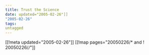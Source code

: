 ```yaml
---
title: Trust the Science
date: updated="2005-02-26"]]
"2005-02-26"
tags:
untagged
---
```

[[!meta updated="2005-02-26"]]
[[!map pages="20050226/* and ! 20050226/*/*"]]
